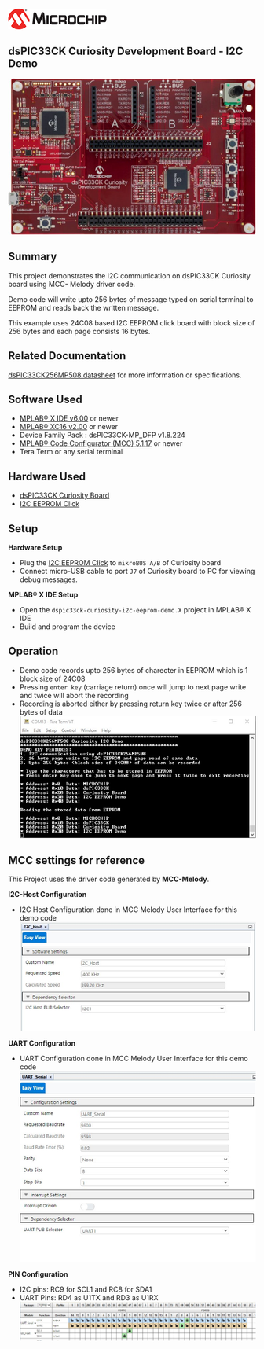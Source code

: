 ![image](images/microchip.jpg)

## dsPIC33CK Curiosity Development Board - I2C Demo

![Board](images/board.jpg)

## Summary

This project demonstrates the I2C communication on dsPIC33CK Curiosity board using MCC- Melody driver code.

Demo code will write upto 256 bytes of message typed on serial terminal to EEPROM and reads back the written message.

This example uses 24C08 based I2C EEPROM click board with block size of 256 bytes and each page consists 16 bytes.

## Related Documentation

[dsPIC33CK256MP508 datasheet](https://www.microchip.com/dsPIC33CK256MP508) for more information or specifications.

## Software Used

- [MPLAB® X IDE v6.00](https://www.microchip.com/mplabx) or newer
- [MPLAB® XC16 v2.00](https://www.microchip.com/xc16) or newer
- Device Family Pack : dsPIC33CK-MP_DFP v1.8.224
- [MPLAB® Code Configurator (MCC) 5.1.17](https://www.microchip.com/mcc) or newer
- Tera Term or any serial terminal

## Hardware Used

- [dsPIC33CK Curiosity Board](https://www.microchip.com/dm330030)
- [I2C EEPROM Click](https://www.mikroe.com/eeprom-click)

## Setup

**Hardware Setup**

- Plug the [I2C EEPROM Click](https://www.mikroe.com/eeprom-click) to `mikroBUS A/B` of Curiosity board
- Connect micro-USB cable to port `J7` of Curiosity board to PC for viewing debug messages.

**MPLAB® X IDE Setup**

- Open the `dspic33ck-curiosity-i2c-eeprom-demo.X` project in MPLAB® X IDE
- Build and program the device

## Operation

- Demo code records upto 256 bytes of charecter in EEPROM which is 1 block size of 24C08
- Pressing `enter key` (carriage return) once will jump to next page write and twice will abort the recording
- Recording is aborted either by pressing return key twice or after 256 bytes of data <br>
  ![Serial log](images/serial.jpg)

## MCC settings for reference

This Project uses the driver code generated by **MCC-Melody**.

**I2C-Host Configuration**

- I2C Host Configuration done in MCC Melody User Interface for this demo code<br>
  ![custom name](images/i2c.jpg)

**UART Configuration**

- UART Configuration done in MCC Melody User Interface for this demo code <br>
  ![uart settings](images/uart.jpg)

**PIN Configuration**

- I2C pins: RC9 for SCL1 and RC8 for SDA1
- UART Pins: RD4 as U1TX and RD3 as U1RX<br>
  ![pin selection](images/pins.jpg)
